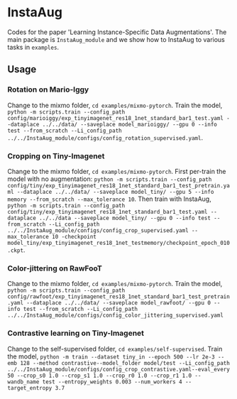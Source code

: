 # InstaAug
Codes for the paper 'Learning Instance-Specific Data Augmentations'. The main package is `InstaAug_module` and we show how to InstaAug to various tasks in `examples`.

## Usage

### Rotation on Mario-Iggy
Change to the mixmo folder,
`cd examples/mixmo-pytorch`.
Train the model,
`python -m scripts.train --config_path config/marioiggy/exp_tinyimagenet_res18_1net_standard_bar1_test.yaml --dataplace ../../data/ --saveplace model_marioiggy/ --gpu 0 --info test --from_scratch --Li_config_path ../../InstaAug_module/configs/config_rotation_supervised.yaml`.

### Cropping on Tiny-Imagenet
Change to the mixmo folder,
`cd examples/mixmo-pytorch`.
First per-train the model with no augmentation: 
`python -m scripts.train --config_path config/tiny/exp_tinyimagenet_res18_1net_standard_bar1_test_pretrain.yaml --dataplace ../../data/ --saveplace model_tiny/ --gpu 5 --info memory --from_scratch --max_tolerance 10`.
Then train with InstaAug,
`python -m scripts.train --config_path config/tiny/exp_tinyimagenet_res18_1net_standard_bar1_test.yaml --dataplace ../../data --saveplace model_tiny/ --gpu 0 --info test --from_scratch --Li_config_path ../../InstaAug_module/configs/config_crop_supervised.yaml --max_tolerance 10 -checkpoint model_tiny/exp_tinyimagenet_res18_1net_testmemory/checkpoint_epoch_010.ckpt`.

### Color-jittering on RawFooT
Change to the mixmo folder,
`cd examples/mixmo-pytorch`.
Train the model,
`python -m scripts.train --config_path config/rawfoot/exp_tinyimagenet_res18_1net_standard_bar1_test_pretrain.yaml --dataplace ../../data/ --saveplace model_rawfoot/ --gpu 0 --info test --from_scratch --Li_config_path ../../InstaAug_module/configs/config_color_jittering_supervised.yaml`

### Contrastive learning on Tiny-Imagenet
Change to the self-supervised folder,
`cd examples/self-supervised`.
Train the model,
`python -m train --dataset tiny_in --epoch 500 --lr 2e-3 --emb 128 --method contrastive--model_folder model/test --Li_config_path ../../InstaAug_module/configs/config_crop_contrastive.yaml--eval_every 50 --crop_s0 1.0 --crop_s1 1.0 --crop_r0 1.0 --crop_r1 1.0 --wandb_name test --entropy_weights 0.003 --num_workers 4 --target_entropy 3.7`


